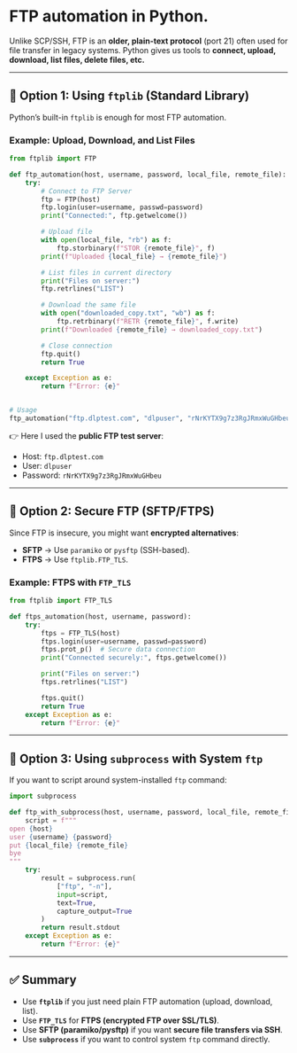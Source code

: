 # **FTP automation in Python**.

Unlike SCP/SSH, FTP is an **older, plain-text protocol** (port 21) often used for file transfer in legacy systems.
Python gives us tools to **connect, upload, download, list files, delete files, etc.**

---

## 🔑 Option 1: Using `ftplib` (Standard Library)

Python’s built-in `ftplib` is enough for most FTP automation.

### Example: Upload, Download, and List Files

```python
from ftplib import FTP

def ftp_automation(host, username, password, local_file, remote_file):
    try:
        # Connect to FTP Server
        ftp = FTP(host)
        ftp.login(user=username, passwd=password)
        print("Connected:", ftp.getwelcome())

        # Upload file
        with open(local_file, "rb") as f:
            ftp.storbinary(f"STOR {remote_file}", f)
        print(f"Uploaded {local_file} → {remote_file}")

        # List files in current directory
        print("Files on server:")
        ftp.retrlines("LIST")

        # Download the same file
        with open("downloaded_copy.txt", "wb") as f:
            ftp.retrbinary(f"RETR {remote_file}", f.write)
        print(f"Downloaded {remote_file} → downloaded_copy.txt")

        # Close connection
        ftp.quit()
        return True

    except Exception as e:
        return f"Error: {e}"


# Usage
ftp_automation("ftp.dlptest.com", "dlpuser", "rNrKYTX9g7z3RgJRmxWuGHbeu", "test.txt", "remote_test.txt")
```

👉 Here I used the **public FTP test server**:

* Host: `ftp.dlptest.com`
* User: `dlpuser`
* Password: `rNrKYTX9g7z3RgJRmxWuGHbeu`

---

## 🔑 Option 2: Secure FTP (SFTP/FTPS)

Since FTP is insecure, you might want **encrypted alternatives**:

* **SFTP** → Use `paramiko` or `pysftp` (SSH-based).
* **FTPS** → Use `ftplib.FTP_TLS`.

### Example: FTPS with `FTP_TLS`

```python
from ftplib import FTP_TLS

def ftps_automation(host, username, password):
    try:
        ftps = FTP_TLS(host)
        ftps.login(user=username, passwd=password)
        ftps.prot_p()  # Secure data connection
        print("Connected securely:", ftps.getwelcome())

        print("Files on server:")
        ftps.retrlines("LIST")

        ftps.quit()
        return True
    except Exception as e:
        return f"Error: {e}"
```

---

## 🔑 Option 3: Using `subprocess` with System `ftp`

If you want to script around system-installed `ftp` command:

```python
import subprocess

def ftp_with_subprocess(host, username, password, local_file, remote_file):
    script = f"""
open {host}
user {username} {password}
put {local_file} {remote_file}
bye
"""
    try:
        result = subprocess.run(
            ["ftp", "-n"],
            input=script,
            text=True,
            capture_output=True
        )
        return result.stdout
    except Exception as e:
        return f"Error: {e}"
```

---

## ✅ Summary

* Use **`ftplib`** if you just need plain FTP automation (upload, download, list).
* Use **`FTP_TLS`** for **FTPS (encrypted FTP over SSL/TLS)**.
* Use **SFTP (paramiko/pysftp)** if you want **secure file transfers via SSH**.
* Use **`subprocess`** if you want to control system `ftp` command directly.